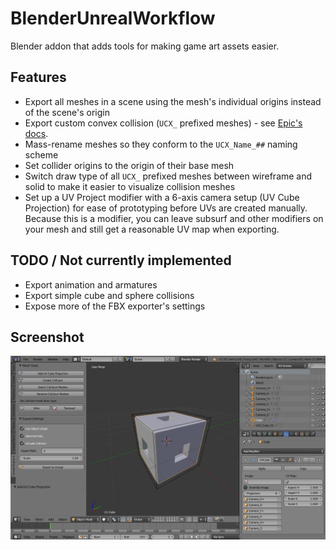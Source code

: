 # BlenderUnrealWorkflow
Blender addon that adds tools for making game art assets easier.

## Features
* Export all meshes in a scene using the mesh's individual origins instead of the scene's origin
* Export custom convex collision (`UCX_` prefixed meshes) - see [Epic's docs](https://docs.unrealengine.com/latest/INT/Engine/Content/FBX/StaticMeshes/index.html#collision).
* Mass-rename meshes so they conform to the `UCX_Name_##` naming scheme
* Set collider origins to the origin of their base mesh
* Switch draw type of all `UCX_` prefixed meshes between wireframe and solid to make it easier to visualize collision meshes
* Set up a UV Project modifier with a 6-axis camera setup (UV Cube Projection) for ease of prototyping before UVs are created manually. Because this is a modifier, you can leave subsurf and other modifiers on your mesh and still get a reasonable UV map when exporting.

## TODO / Not currently implemented
* Export animation and armatures
* Export simple cube and sphere collisions
* Expose more of the FBX exporter's settings

## Screenshot
![screenshot](https://raw.githubusercontent.com/juddc/BlenderUnrealWorkflow/master/BlenderUnrealWorkflow_Screenshot.png)
